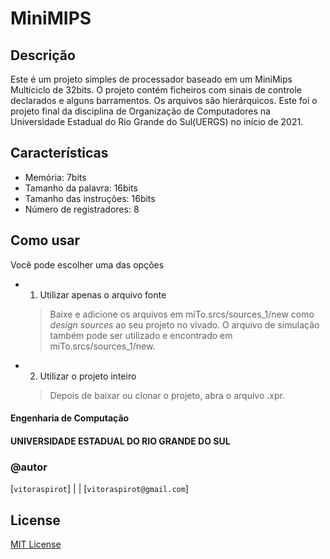 # MiniMIPS

## Descrição

Este é um projeto simples de processador baseado em um MiniMips Multiciclo de 32bits.  O projeto contém ficheiros com sinais de controle declarados e alguns barramentos. Os arquivos são hierárquicos. Este foi o projeto final da disciplina de Organização de Computadores na Universidade Estadual do Rio Grande do Sul(UERGS) no início de 2021.

## Características

- Memória: 7bits
- Tamanho da palavra: 16bits
- Tamanho das instruções: 16bits
- Número de registradores: 8

## Como usar

Você pode escolher uma das opções

- 1. Utilizar apenas o arquivo fonte
    > Baixe e adicione os arquivos em miTo.srcs/sources_1/new como *design sources* ao seu projeto no vivado. O arquivo de simulação também pode ser utilizado e encontrado em miTo.srcs/sources_1/new.
    
- 2. Utilizar o projeto inteiro
    > Depois de baixar ou clonar o projeto, abra o arquivo .xpr.

#### Engenharia de Computação

#### UNIVERSIDADE ESTADUAL DO RIO GRANDE DO SUL

### @autor

[`vitoraspirot`] | | [`vitoraspirot@gmail.com`]


## License

[MIT License](https://choosealicense.com/licenses/mit/)

